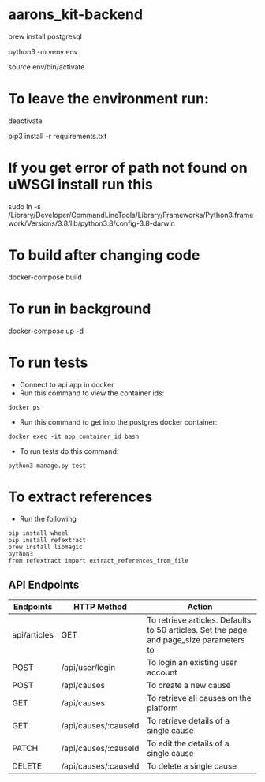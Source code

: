# aarons_kit-backend

brew install postgresql

python3 -m venv env

source env/bin/activate

# To leave the environment run:
deactivate

pip3 install -r requirements.txt

# If you get error of path not found on uWSGI install run this
sudo ln -s /Library/Developer/CommandLineTools/Library/Frameworks/Python3.framework/Versions/3.8/lib/python3.8/config-3.8-darwin <INSERT YOUR NOT-FOUND-PATH HERE WITHOUT libpython3.8.a FILENAME>

# To build after changing code
docker-compose build

# To run in background
docker-compose up -d

# To run tests

- Connect to api app in docker
- Run this command to view the container ids:
```
docker ps
```
- Run this command to get into the postgres docker container:
```
docker exec -it app_container_id bash
```
- To run tests do this command:
```
python3 manage.py test
```

# To extract references
- Run the following
```
pip install wheel
pip install refextract 
brew install libmagic
python3
from refextract import extract_references_from_file
```

## API Endpoints
| Endpoints | HTTP Method | Action |
| --- | --- | --- |
| api/articles | GET  | To retrieve articles. Defaults to 50 articles. Set the page and page_size parameters to  |
| POST | /api/user/login | To login an existing user account |
| POST | /api/causes | To create a new cause |
| GET | /api/causes | To retrieve all causes on the platform |
| GET | /api/causes/:causeId | To retrieve details of a single cause |
| PATCH | /api/causes/:causeId | To edit the details of a single cause |
| DELETE | /api/causes/:causeId | To delete a single cause |

